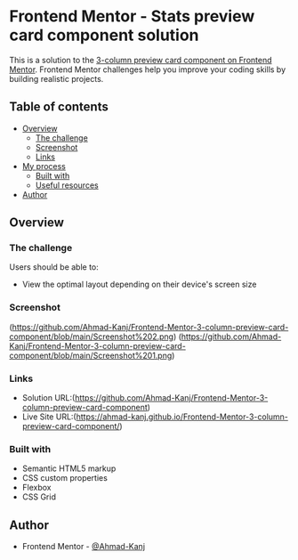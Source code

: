 # Frontend Mentor - Stats preview card component solution

This is a solution to the [3-column preview card component on Frontend Mentor](https://www.frontendmentor.io/challenges/3column-preview-card-component-pH92eAR2-). Frontend Mentor challenges help you improve your coding skills by building realistic projects.

## Table of contents

- [Overview](#overview)
  - [The challenge](#the-challenge)
  - [Screenshot](#screenshot)
  - [Links](#links)
- [My process](#my-process)
  - [Built with](#built-with)
  - [Useful resources](#useful-resources)
- [Author](#author)

## Overview

### The challenge

Users should be able to:

- View the optimal layout depending on their device's screen size

### Screenshot

(https://github.com/Ahmad-Kanj/Frontend-Mentor-3-column-preview-card-component/blob/main/Screenshot%202.png)
(https://github.com/Ahmad-Kanj/Frontend-Mentor-3-column-preview-card-component/blob/main/Screenshot%201.png)

### Links

- Solution URL:(https://github.com/Ahmad-Kanj/Frontend-Mentor-3-column-preview-card-component)
- Live Site URL:(https://ahmad-kanj.github.io/Frontend-Mentor-3-column-preview-card-component/)

### Built with

- Semantic HTML5 markup
- CSS custom properties
- Flexbox
- CSS Grid

## Author

- Frontend Mentor - [@Ahmad-Kanj](https://www.frontendmentor.io/profile/Ahmad-Kanj)
